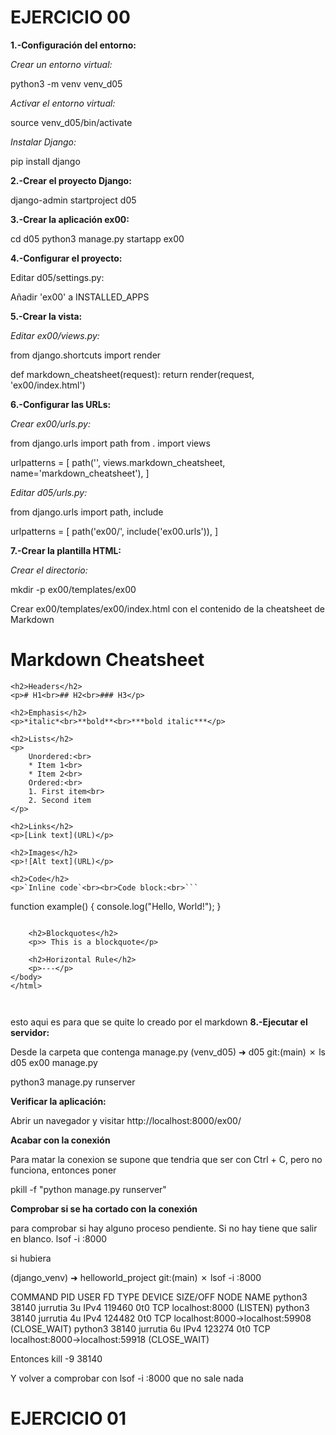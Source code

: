 # EJERCICIO 00

**1.-Configuración del entorno:**

*Crear un entorno virtual:*

python3 -m venv venv_d05

*Activar el entorno virtual:*

source venv_d05/bin/activate

*Instalar Django:*

pip install django

**2.-Crear el proyecto Django:**

django-admin startproject d05

**3.-Crear la aplicación ex00:**

cd d05
python3 manage.py startapp ex00

**4.-Configurar el proyecto:**

Editar d05/settings.py:

Añadir 'ex00' a INSTALLED_APPS







**5.-Crear la vista:**

*Editar ex00/views.py:*

from django.shortcuts import render

def markdown_cheatsheet(request):
    return render(request, 'ex00/index.html')


**6.-Configurar las URLs:**

*Crear ex00/urls.py:*

from django.urls import path
from . import views

urlpatterns = [
    path('', views.markdown_cheatsheet, name='markdown_cheatsheet'),
]

*Editar d05/urls.py:*

from django.urls import path, include

urlpatterns = [
    path('ex00/', include('ex00.urls')),
]

**7.-Crear la plantilla HTML:**

*Crear el directorio:*

mkdir -p ex00/templates/ex00

Crear ex00/templates/ex00/index.html con el contenido de la cheatsheet de Markdown

<!DOCTYPE html>
<html lang="en">
<head>
    <meta charset="UTF-8">
    <meta name="viewport" content="width=device-width, initial-scale=1.0">
    <title>Markdown Cheatsheet</title>
</head>
<body>
    <h1>Markdown Cheatsheet</h1>

    <h2>Headers</h2>
    <p># H1<br>## H2<br>### H3</p>

    <h2>Emphasis</h2>
    <p>*italic*<br>**bold**<br>***bold italic***</p>

    <h2>Lists</h2>
    <p>
        Unordered:<br>
        * Item 1<br>
        * Item 2<br>
        Ordered:<br>
        1. First item<br>
        2. Second item
    </p>

    <h2>Links</h2>
    <p>[Link text](URL)</p>

    <h2>Images</h2>
    <p>![Alt text](URL)</p>

    <h2>Code</h2>
    <p>`Inline code`<br><br>Code block:<br>```
function example() {
  console.log("Hello, World!");
}
```</p>

    <h2>Blockquotes</h2>
    <p>> This is a blockquote</p>

    <h2>Horizontal Rule</h2>
    <p>---</p>
</body>
</html>



```
esto aqui es para que se quite lo creado por el markdown
**8.-Ejecutar el servidor:**

Desde la carpeta que contenga manage.py
(venv_d05) ➜  d05 git:(main) ✗ ls
d05  ex00  manage.py


python3 manage.py runserver

**Verificar la aplicación:**

Abrir un navegador y visitar http://localhost:8000/ex00/

**Acabar con la conexión**

Para matar la conexion se supone que tendria que ser con Ctrl + C, pero no funciona,
entonces poner

pkill -f "python manage.py runserver"

**Comprobar si se ha cortado con la conexión**

para comprobar si hay alguno proceso pendiente. Si no hay tiene que salir en blanco.
lsof -i :8000 

si hubiera 

(django_venv) ➜  helloworld_project git:(main) ✗ lsof -i :8000

COMMAND   PID     USER   FD   TYPE DEVICE SIZE/OFF NODE NAME
python3 38140 jurrutia    3u  IPv4 119460      0t0  TCP localhost:8000 (LISTEN)
python3 38140 jurrutia    4u  IPv4 124482      0t0  TCP localhost:8000->localhost:59908 (CLOSE_WAIT)
python3 38140 jurrutia    6u  IPv4 123274      0t0  TCP localhost:8000->localhost:59918 (CLOSE_WAIT)

Entonces
kill -9 38140

Y volver a comprobar con lsof -i :8000 que no sale nada

# EJERCICIO 01